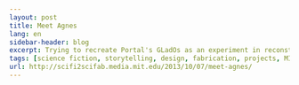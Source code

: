 ```yaml
---
layout: post
title: Meet Agnes
lang: en
sidebar-header: blog
excerpt: Trying to recreate Portal's GLadOs as an experiment in reconstructing science fiction technologies.
tags: [science fiction, storytelling, design, fabrication, projects, MIT Media Lab, SciFi2SciFab, Portal, artificial intelligence]
url: http://scifi2scifab.media.mit.edu/2013/10/07/meet-agnes/
---
```

